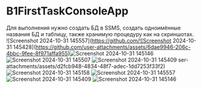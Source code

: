 # B1FirstTaskConsoleApp
Для выполнения нужно создать БД в SSMS, создать одноимённые названия БД и таблицу, также хранимую процедуру как на скриншотах.
![Screenshot 2024-10-31 145557](https://github.com/![Screenshot 2024-10-31 145428](https://github.com/user-attachments/assets/6dae9946-206c-4bbc-9fee-8f971affa955)![Screenshot 2024-10-31 145146](https://github.com/user-attachments/assets/4c3ea208-7eb7-4a81-b200-d0d5533106cf)
![Screenshot 2024-10-31 145507](https://github.com/user-attachments/assets/141e141b-754f-466c-9b4e-d1bd94119c73)
![Screenshot 2024-10-31 145409](https://github.com/user-attachments/assets/9e32790e-18a5-4d17-b00e-956ff382fcbd)
ser-attachments/assets/d2fcb948-4834-48f7-adec-1dd7253f33f2)
![Screenshot 2024-10-31 145158](https://github.com/user-attachments/assets/c7bf16a0-bebb-4e65-9d1a-d6e973c256fb)
![Screenshot 2024-10-31 145557](https://github.com/user-attachments/assets/52f66d66-0d14-4bc1-a7fc-8aa50d07f30f)
![Screenshot 2024-10-31 145409](https://github.com/user-attachments/assets/eaafb2b1-bf45-41aa-99ff-fc8dc2c03365)
![Screenshot 2024-10-31 145146](https://github.com/user-attachments/assets/adf7ea46-bc06-4c33-9833-89913ed4be62)

